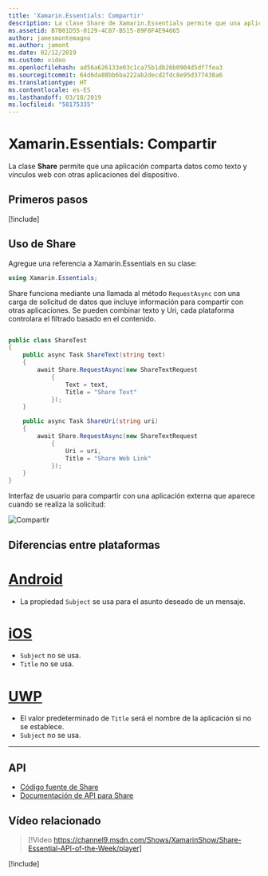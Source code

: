 ```yaml
---
title: 'Xamarin.Essentials: Compartir'
description: La clase Share de Xamarin.Essentials permite que una aplicación comparta datos como texto y vínculos web con otras aplicaciones del dispositivo.
ms.assetid: B7B01D55-0129-4C87-B515-89F8F4E94665
author: jamesmontemagno
ms.author: jamont
ms.date: 02/12/2019
ms.custom: video
ms.openlocfilehash: ad56a626133e03c1ca75b1db26b0904d5df7fea3
ms.sourcegitcommit: 64d6da88bb6ba222ab2decd2fdc8e95d377438a6
ms.translationtype: HT
ms.contentlocale: es-ES
ms.lasthandoff: 03/18/2019
ms.locfileid: "58175335"
---
```

# <a name="xamarinessentials-share"></a>Xamarin.Essentials: Compartir

La clase **Share** permite que una aplicación comparta datos como texto y vínculos web con otras aplicaciones del dispositivo.

## <a name="get-started"></a>Primeros pasos

[!include[](~/essentials/includes/get-started.md)]

## <a name="using-share"></a>Uso de Share

Agregue una referencia a Xamarin.Essentials en su clase:

```csharp
using Xamarin.Essentials;
```

Share funciona mediante una llamada al método `RequestAsync` con una carga de solicitud de datos que incluye información para compartir con otras aplicaciones. Se pueden combinar texto y Uri, cada plataforma controlara el filtrado basado en el contenido.

```csharp

public class ShareTest
{
    public async Task ShareText(string text)
    {
        await Share.RequestAsync(new ShareTextRequest
            {
                Text = text,
                Title = "Share Text"
            });
    }

    public async Task ShareUri(string uri)
    {
        await Share.RequestAsync(new ShareTextRequest
            {
                Uri = uri,
                Title = "Share Web Link"
            });
    }
}
```

Interfaz de usuario para compartir con una aplicación externa que aparece cuando se realiza la solicitud:

![Compartir](images/share.png)

## <a name="platform-differences"></a>Diferencias entre plataformas

# <a name="androidtabandroid"></a>[Android](#tab/android)

* La propiedad `Subject` se usa para el asunto deseado de un mensaje.

# <a name="iostabios"></a>[iOS](#tab/ios)

* `Subject` no se usa.
* `Title` no se usa.

# <a name="uwptabuwp"></a>[UWP](#tab/uwp)

* El valor predeterminado de `Title` será el nombre de la aplicación si no se establece.
* `Subject` no se usa.

-----

## <a name="api"></a>API

- [Código fuente de Share](https://github.com/xamarin/Essentials/tree/master/Xamarin.Essentials/Share)
- [Documentación de API para Share](xref:Xamarin.Essentials.Share)

## <a name="related-video"></a>Vídeo relacionado

> [!Video https://channel9.msdn.com/Shows/XamarinShow/Share-Essential-API-of-the-Week/player]

[!include[](~/essentials/includes/xamarin-show-essentials.md)]
